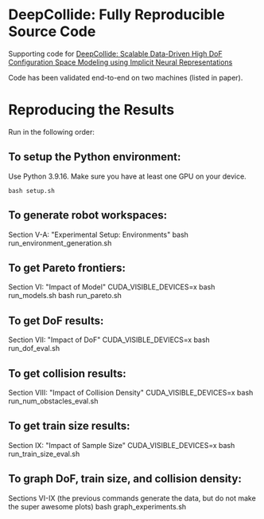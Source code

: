 # DeepCollide: Fully Reproducible Source Code

Supporting code for [DeepCollide: Scalable Data-Driven High DoF Configuration Space Modeling using Implicit Neural Representations](https://arxiv.org/abs/2305.15376)

Code has been validated end-to-end on two machines (listed in paper).

# Reproducing the Results

Run in the following order:

## To setup the Python environment:

Use Python 3.9.16. Make sure you have at least one GPU on your device.

    bash setup.sh

## To generate robot workspaces:

Section V-A: "Experimental Setup: Environments"
    bash run_environment_generation.sh

## To get Pareto frontiers:

Section VI: "Impact of Model"
    CUDA_VISIBLE_DEVICES=x bash run_models.sh
    bash run_pareto.sh

## To get DoF results:

Section VII: "Impact of DoF"
    CUDA_VISIBLE_DEVIECS=x bash run_dof_eval.sh

## To get collision results:

Section VIII: "Impact of Collision Density"
    CUDA_VISIBLE_DEVICES=x bash run_num_obstacles_eval.sh

## To get train size results:

Section IX: "Impact of Sample Size"
    CUDA_VISIBLE_DEVICES=x bash run_train_size_eval.sh

## To graph DoF, train size, and collision density:

Sections VI-IX (the previous commands generate the data, but do not make the super awesome plots)
    bash graph_experiments.sh
